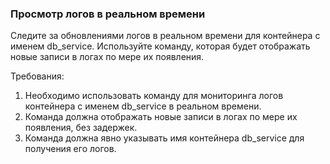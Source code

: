 
### Просмотр логов в реальном времени

Следите за обновлениями логов в реальном времени для контейнера с именем db_service. Используйте команду, которая будет отображать новые записи в логах по мере их появления.

Требования:
1. Необходимо использовать команду для мониторинга логов контейнера с именем db_service в реальном времени.
2. Команда должна отображать новые записи в логах по мере их появления, без задержек.
3. Команда должна явно указывать имя контейнера db_service для получения его логов.